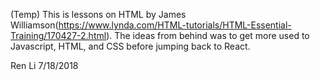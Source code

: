 (Temp) 
This is lessons on HTML by James Williamson(https://www.lynda.com/HTML-tutorials/HTML-Essential-Training/170427-2.html). 
The ideas from behind was to get more used to Javascript, HTML, and CSS before jumping back to React.

Ren Li
7/18/2018
